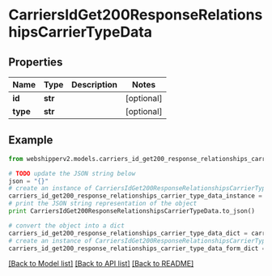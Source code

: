 # CarriersIdGet200ResponseRelationshipsCarrierTypeData


## Properties
Name | Type | Description | Notes
------------ | ------------- | ------------- | -------------
**id** | **str** |  | [optional] 
**type** | **str** |  | [optional] 

## Example

```python
from webshipperv2.models.carriers_id_get200_response_relationships_carrier_type_data import CarriersIdGet200ResponseRelationshipsCarrierTypeData

# TODO update the JSON string below
json = "{}"
# create an instance of CarriersIdGet200ResponseRelationshipsCarrierTypeData from a JSON string
carriers_id_get200_response_relationships_carrier_type_data_instance = CarriersIdGet200ResponseRelationshipsCarrierTypeData.from_json(json)
# print the JSON string representation of the object
print CarriersIdGet200ResponseRelationshipsCarrierTypeData.to_json()

# convert the object into a dict
carriers_id_get200_response_relationships_carrier_type_data_dict = carriers_id_get200_response_relationships_carrier_type_data_instance.to_dict()
# create an instance of CarriersIdGet200ResponseRelationshipsCarrierTypeData from a dict
carriers_id_get200_response_relationships_carrier_type_data_form_dict = carriers_id_get200_response_relationships_carrier_type_data.from_dict(carriers_id_get200_response_relationships_carrier_type_data_dict)
```
[[Back to Model list]](../README.md#documentation-for-models) [[Back to API list]](../README.md#documentation-for-api-endpoints) [[Back to README]](../README.md)


